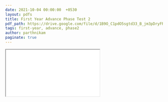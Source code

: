 ```yaml
---
date: 2021-10-04 00:00:00  +0530
layout: pdfs
title: First Year Advance Phase Test 2
pdf_path: https://drive.google.com/file/d/1B9O_C1pdO5sgtd33_B_jm3pDryFRU0wu/view?usp=drive_link
tags: first-year, advance, phase2
author: parthnikam
paginate: true
---
```


<iframe class="embed-pdf" src="{{ page.pdf_path }}#toolbar=0" seamless="seamless" scrolling="no" style="overflow:hidden"></iframe>
